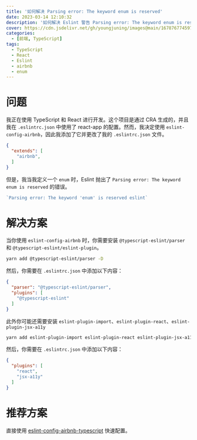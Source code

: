 ```yaml
---
title: '如何解决 Parsing error: The keyword enum is reserved'
date: 2023-03-14 12:10:32
description: '如何解决 Eslint 警告 Parsing error: The keyword enum is reserved'
cover: https://cdn.jsdelivr.net/gh/youngjuning/images@main/1678767745973.png
categories:
  - [前端, TypeScript]
tags:
  - TypeScript
  - React
  - Eslint
  - airbnb
  - enum
---
```


# 问题

我正在使用 TypeScript 和 React 进行开发。这个项目是通过 CRA 生成的，并且我在 `.eslintrc.json` 中使用了 react-app 的配置。然而，我决定使用 `eslint-config-airbnb`，因此我添加了它并更改了我的 `.eslintrc.json` 文件。

```json
{
  "extends": [
    "airbnb",
  ]
}
```

但是，我当我定义一个 `enum` 时，Eslint 抛出了 `Parsing error: The keyword enum is reserved` 的错误。

```ts
`Parsing error: The keyword 'enum' is reserved eslint`
```

# 解决方案

当你使用 `eslint-config-airbnb` 时，你需要安装 `@typescript-eslint/parser` 和 `@typescript-eslint/eslint-plugin`。

```sh
yarn add @typescript-eslint/parser -D
```

然后，你需要在 `.eslintrc.json` 中添加以下内容：

```json
{
  "parser": "@typescript-eslint/parser",
  "plugins": [
    "@typescript-eslint"
  ]
}
```

此外你可能还需要安装 `eslint-plugin-import`、`eslint-plugin-react`、`eslint-plugin-jsx-a11y`

```sh
yarn add eslint-plugin-import eslint-plugin-react eslint-plugin-jsx-a11y -D
```

然后，你需要在 `.eslintrc.json` 中添加以下内容：

```json
{
  "plugins": [
    "react",
    "jsx-a11y"
  ]
}
```

# 推荐方案

直接使用 [eslint-config-airbnb-typescript](https://www.npmjs.com/package/eslint-config-airbnb-typescript) 快速配置。
